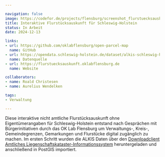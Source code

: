 ```yaml
---

navigation: false
image: https://codefor.de/projects/flensburg/screenshot_flurstuecksauskunft.webp
title: Interaktive Flurstücksauskunft für Schleswig-Holstein
status: In Arbeit
date: 2024-12-13

links:
- url: https://github.com/oklabflensburg/open-parcel-map
  name: GitHub
- url: https://opendata.schleswig-holstein.de/dataset/alkis-schleswig-holstein-ohne-eigentumerangaben
  name: Datenquelle
- url: https://flurstuecksauskunft.oklabflensburg.de
  name: Website

collaborators:
- name: Roald Christesen
- name: Aurelius Wendelken

tags:
- Verwaltung

---
```


Diese interaktive nicht amtliche Flurstücksauskunft ohne Eigentümerangaben für Schleswig-Holstein entstand nach Gesprächen mit Bürgerinitiativen durch das OK Lab Flensburg um Verwaltungs-, Kreis-, Gemeindegrenzen, Gemarkungen und Flurstücke digital zugänglich zu machen. Im ersten Schritt wurden die ALKIS Daten über den [Downloadclient Amtliches Liegenschaftskataster-Informationssystem](https://geodaten.schleswig-holstein.de/gaialight-sh/_apps/dladownload/dl-alkis.html) heruntergeladen und anschließend in PostGIS importiert.
